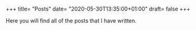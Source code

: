 +++
title= "Posts"
date= "2020-05-30T13:35:00+01:00"
draft= false
+++

Here you will find all of the posts that I have written.
